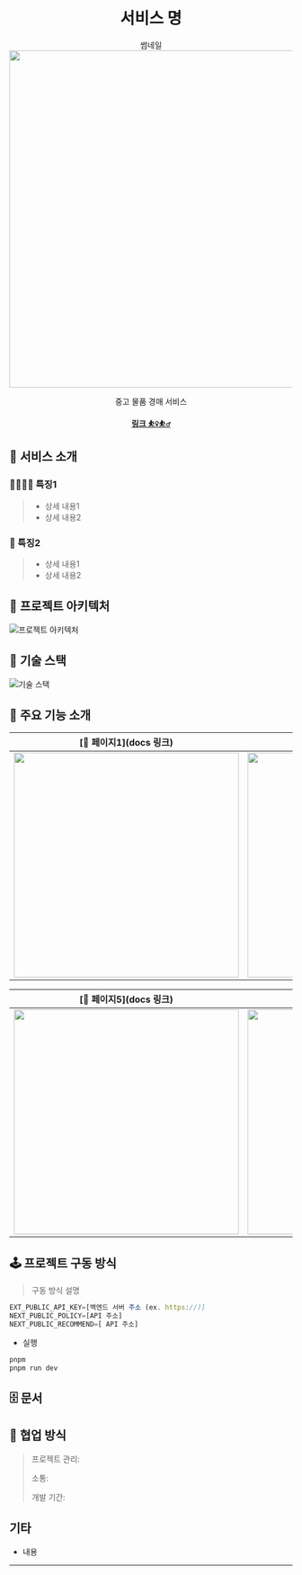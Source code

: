 <h1 align="middle">서비스 명</h1>

<p align="middle">썸네일
<img src="" width="600"/>
</p>

<p align="middle">중고 물품 경매 서비스</p>

<p align="middle"><a href=""><b>링크 ⛹️‍♀️⛹️‍♂️
</b></a></p>

## 🌱 서비스 소개

### 👨‍👩‍👧‍👦 특징1

> - 상세 내용1
> - 상세 내용2

### 🎯 특징2

> - 상세 내용1
> - 상세 내용2

## 📌 프로젝트 아키텍처 <br>

<img alt="프로젝트 아키텍처" src=""/>

## 📌 기술 스택

<img alt="기술 스택" src=""/>

## 📌 주요 기능 소개

| [🔗 페이지1](docs 링크)  | [🔗 페이지2](docs 링크)  | [🔗 페이지3](docs 링크)  | [🔗 페이지4](docs 링크)  |
| :----------------------: | :----------------------: | :----------------------: | :----------------------: |
| <img width='400' src=''> | <img width='400' src=''> | <img width='400' src=''> | <img width='400' src=''> |

| [🔗 페이지5](docs 링크)  | [🔗 페이지6](docs 링크)  | [🔗 페이지7](docs 링크)  | [🔗 페이지8](docs 링크)  |
| :----------------------: | :----------------------: | :----------------------: | :----------------------: |
| <img width='400' src=''> | <img width='400' src=''> | <img width='400' src=''> | <img width='400' src=''> |

## 🕹 프로젝트 구동 방식

> 구동 방식 설명 <br>

```jsx
EXT_PUBLIC_API_KEY=[백엔드 서버 주소 (ex. https://)]
NEXT_PUBLIC_POLICY=[API 주소]
NEXT_PUBLIC_RECOMMEND=[ API 주소]
```

- 실행

```jsx
pnpm
pnpm run dev
```

## 🗄 문서

>

## 🤝 협업 방식

> 프로젝트 관리:
>
> 소통:
>
> 개발 기간: <br>

## 기타

- 내용

---
